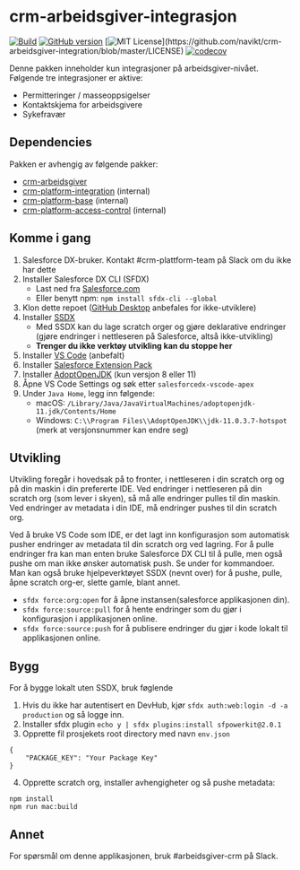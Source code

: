 # crm-arbeidsgiver-integrasjon

[![Build](https://github.com/navikt/crm-arbeidsgiver-integration/workflows/master/badge.svg)](https://github.com/navikt/crm-arbeidsgiver-integration/actions?query=workflow%3ABuild)
[![GitHub version](https://badgen.net/github/release/navikt/crm-arbeidsgiver-integration/stable)](https://github.com/navikt/crm-arbeidsgiver-integration)
[![MIT License](https://img.shields.io/apm/l/atomic-design-ui.svg?)](https://github.com/navikt/crm-arbeidsgiver-integration/blob/master/LICENSE)
[![codecov](https://codecov.io/gh/navikt/crm-arbeidsgiver-integration/branch/master/graph/badge.svg)](https://codecov.io/gh/navikt/crm-arbeidsgiver-integration)

Denne pakken inneholder kun integrasjoner på arbeidsgiver-nivået. Følgende tre integrasjoner er aktive:

-   Permitteringer / masseoppsigelser
-   Kontaktskjema for arbeidsgivere
-   Sykefravær

## Dependencies

Pakken er avhengig av følgende pakker:

-   [crm-arbeidsgiver](https://github.com/navikt/crm-arbeidsgiver)
-   [crm-platform-integration](https://github.com/navikt/crm-platform-integration) (internal)
-   [crm-platform-base](https://github.com/navikt/crm-platform-base) (internal)
-   [crm-platform-access-control](https://github.com/navikt/crm-platform-access-control) (internal)

## Komme i gang

1. Salesforce DX-bruker. Kontakt #crm-plattform-team på Slack om du ikke har dette
2. Installer Salesforce DX CLI (SFDX)
    - Last ned fra [Salesforce.com](https://developer.salesforce.com/tools/sfdxcli)
    - Eller benytt npm: `npm install sfdx-cli --global`
3. Klon dette repoet ([GitHub Desktop](https://desktop.github.com) anbefales for ikke-utviklere)
4. Installer [SSDX](https://github.com/navikt/ssdx)
    - Med SSDX kan du lage scratch orger og gjøre deklarative endringer (gjøre endringer i nettleseren på Salesforce, altså ikke-utvikling)
    - **Trenger du ikke verktøy utvikling kan du stoppe her**
5. Installer [VS Code](https://code.visualstudio.com) (anbefalt)
6. Installer [Salesforce Extension Pack](https://marketplace.visualstudio.com/items?itemName=salesforce.salesforcedx-vscode)
7. Installer [AdoptOpenJDK](https://adoptopenjdk.net) (kun versjon 8 eller 11)
8. Åpne VS Code Settings og søk etter `salesforcedx-vscode-apex`
9. Under `Java Home`, legg inn følgende:
    - macOS: `/Library/Java/JavaVirtualMachines/adoptopenjdk-11.jdk/Contents/Home`
    - Windows: `C:\\Program Files\\AdoptOpenJDK\\jdk-11.0.3.7-hotspot` (merk at versjonsnummer kan endre seg)

## Utvikling

Utvikling foregår i hovedsak på to fronter, i nettleseren i din scratch org og på din maskin i din prefererte IDE. Ved endringer i nettleseren på din scratch org (som lever i skyen), så må alle endringer pulles til din maskin. Ved endringer av metadata i din IDE, må endringer pushes til din scratch org.

Ved å bruke VS Code som IDE, er det lagt inn konfigurasjon som automatisk pusher endringer av metadata til din scratch org ved lagring. For å pulle endringer fra kan man enten bruke Salesforce DX CLI til å pulle, men også pushe om man ikke ønsker automatisk push. Se under for kommandoer. Man kan også bruke hjelpeverktøyet SSDX (nevnt over) for å pushe, pulle, åpne scratch org-er, slette gamle, blant annet.

-   `sfdx force:org:open` for å åpne instansen(salesforce applikasjonen din).
-   `sfdx force:source:pull` for å hente endringer som du gjør i konfigurasjon i applikasjonen online.
-   `sfdx force:source:push` for å publisere endringer du gjør i kode lokalt til applikasjonen online.

## Bygg

For å bygge lokalt uten SSDX, bruk føglende

1. Hvis du ikke har autentisert en DevHub, kjør `sfdx auth:web:login -d -a production` og så logge inn.
2. Installer sfdx plugin `echo y | sfdx plugins:install sfpowerkit@2.0.1`
3. Opprette fil prosjekets root directory med navn `env.json`

```
{
    "PACKAGE_KEY": "Your Package Key"
}

```

4. Opprette scratch org, installer avhengigheter og så pushe metadata:

```
npm install
npm run mac:build
```

## Annet

For spørsmål om denne applikasjonen, bruk #arbeidsgiver-crm på Slack.
